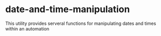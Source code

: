 # date-and-time-manipulation
This utility provides serveral functions for manipulating dates and times within an automation
